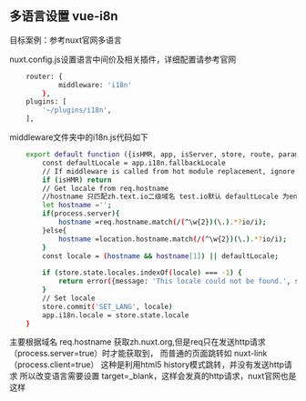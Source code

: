 ## 多语言设置 vue-i8n

目标案例：参考nuxt官网多语言

nuxt.config.js设置语言中间价及相关插件，详细配置请参考官网

```sh
    router: {
            middleware: 'i18n'
        },
    plugins: [
        '~/plugins/i18n',
    ],
```
middleware文件夹中的i18n.js代码如下
```sh 
    export default function ({isHMR, app, isServer, store, route, params, error, redirect, req}) {
        const defaultLocale = app.i18n.fallbackLocale
        // If middleware is called from hot module replacement, ignore it
        if (isHMR) return
        // Get locale from req.hostname
        //hostname 只匹配zh.text.io二级域名 test.io默认 defaultLocale 为en
        let hostname ='';
        if(process.server){
            hostname =req.hostname.match(/(^\w{2})(\.).*?io/i);
        }else{
            hostname =location.hostname.match(/(^\w{2})(\.).*?io/i);
        }
        const locale = (hostname && hostname[1]) || defaultLocale;
    
        if (store.state.locales.indexOf(locale) === -1) {
            return error({message: 'This locale could not be found.', statusCode: 404})
        }
        // Set locale
        store.commit('SET_LANG', locale)
        app.i18n.locale = store.state.locale
    }

```
主要根据域名 req.hostname 获取zh.nuxt.org,但是req只在发送http请求（process.server=true）时才能获取到，
而普通的页面跳转如 nuxt-link（process.client=true） 这种是利用html5 history模式跳转，并没有发送http请求
所以改变语言需要设置 target=_blank，这样会发真的http请求，nuxt官网也是这样
